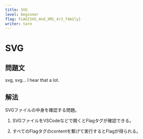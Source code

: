 ```yaml
---
title: SVG
level: beginner
flag: FLAG{5VG_4nd_XM1_4r3_f4m1ly}
writer: tare
---
```


# SVG

## 問題文

svg, svg... I hear that a lot.



## 解法
SVGファイルの中身を確認する問題。<br>

1. SVGファイルをVSCodeなどで開くとFlagタグが確認できる。

2. すべてのFlagタグのcontentを繋げて実行するとFlagが得られる。

